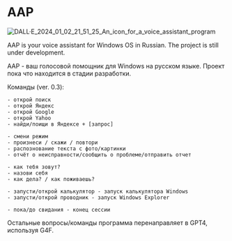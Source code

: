 # AAP
![DALL·E_2024_01_02_21_51_25_An_icon_for_a_voice_assistant_program](https://github.com/YellowStranger/AAP/assets/103959725/5f394996-5e8f-46db-a4af-60e198d889bd)

AAP is your voice assistant for Windows OS in Russian. The project is still under development.

AAP - ваш голосовой помощник для Windows на русском языке. Проект пока что находится в стадии разработки. 

Команды (ver. 0.3):

 	- открой поиск
	- открой Яндекс
	- открой Google
	- открой Yahoo
	- найди/поищи в Яндексе + [запрос]
 
	- смени режим
 	- произнеси / скажи / повтори
 	- распознование текста с фото/картинки
  	- отчёт о неисправности/сообщить о проблеме/отправить отчет

  	- как тебя зовут?
	- назови себя
	- как дела? / как поживаешь?
 	
  	- запусти/открой калькулятор - запуск калькулятора Windows
	- запусти/открой проводник - запуск Windows Explorer

  	- пока/до свидания - конец сессии
   
   Остальные вопросы/команды программа перенаправляет в GPT4, используя G4F.
